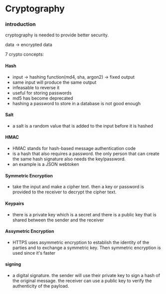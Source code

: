 # Cryptography

### introduction
cryptography is needed to provide better security.

data -> encrypted data

7 crypto concepts:

#### Hash
- input -> hashing function(md4, sha, argon2) -> fixed output
- same input will produce the same output
- infeasable to reverse it
- useful for storing passwords
- md5 has become deprecated
- hashing a password to store in a database is not good enough

#### Salt
- a salt is a random value that is added to the input before it is hashed

#### HMAC

- HMAC stands for hash-based message authentication code
- is a hash that also requires a password. the only person that can create the same hash signature also needs the key/password.
- an example is a JSON webtoken

#### Symmetric Encryption

- take the input and make a cipher text. then a key or password is provided to the receiver to decrypt the cipher text.

#### Keypairs

- there is a private key which is a secret and there is a public key that is shared between the sender and the receiver

#### Assymetric Encryption

- HTTPS uses asymmetric encryption to establish the identity of the parties and to exchange a symmetric key. 
Then symmetric encryption is used since it's faster

#### signing

- a digital signature. the sender will use their private key to sign a hash of the original message. the receiver can use a public key
to verify the authenticity of the payload.